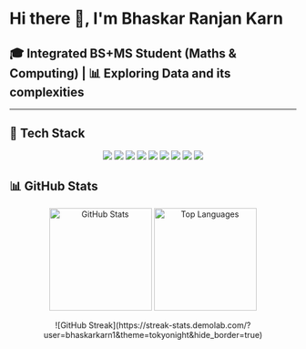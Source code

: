 # Hi there 👋, I'm Bhaskar Ranjan Karn

## 🎓 Integrated BS+MS Student (Maths & Computing) | 📊 Exploring Data and its complexities

---

## 🧰 Tech Stack  

<p align="center">
  <a href="https://www.python.org/doc/"><img src="https://img.shields.io/badge/Python-3776AB?style=for-the-badge&logo=python&logoColor=white"/></a>
  <a href="https://numpy.org/doc/"><img src="https://img.shields.io/badge/NumPy-013243?style=for-the-badge&logo=numpy&logoColor=white"/></a>
  <a href="https://pandas.pydata.org/docs/"><img src="https://img.shields.io/badge/Pandas-150458?style=for-the-badge&logo=pandas&logoColor=white"/></a>
  <a href="https://matplotlib.org/stable/users/index.html"><img src="https://img.shields.io/badge/Matplotlib-005571?style=for-the-badge&logo=plotly&logoColor=white"/></a>
  <a href="https://colab.research.google.com/"><img src="https://img.shields.io/badge/Google%20Colab-F9AB00?style=for-the-badge&logo=googlecolab&logoColor=white"/></a>
  <a href="https://jupyter.org/"><img src="https://img.shields.io/badge/Jupyter-F37626?style=for-the-badge&logo=jupyter&logoColor=white"/></a>
  <a href="https://isocpp.org/std/the-standard"><img src="https://img.shields.io/badge/C++-00599C?style=for-the-badge&logo=c%2b%2b&logoColor=white"/></a>
  <a href="https://git-scm.com/doc"><img src="https://img.shields.io/badge/Git-F05032?style=for-the-badge&logo=git&logoColor=white"/></a>
  <a href="https://docs.github.com/en"><img src="https://img.shields.io/badge/GitHub-181717?style=for-the-badge&logo=github&logoColor=white"/></a>
</p>


## 📊 GitHub Stats  

<p align="center">
  <img src="https://github-readme-stats.vercel.app/api?username=bhaskarkarn1&show_icons=true&theme=tokyonight" alt="GitHub Stats" height="180"/>
  <img src="https://github-readme-stats.vercel.app/api/top-langs/?username=bhaskarkarn1&layout=compact&theme=tokyonight" alt="Top Languages" height="180"/>
</p>

<p align="center">
![GitHub Streak](https://streak-stats.demolab.com/?user=bhaskarkarn1&theme=tokyonight&hide_border=true)
</p>



